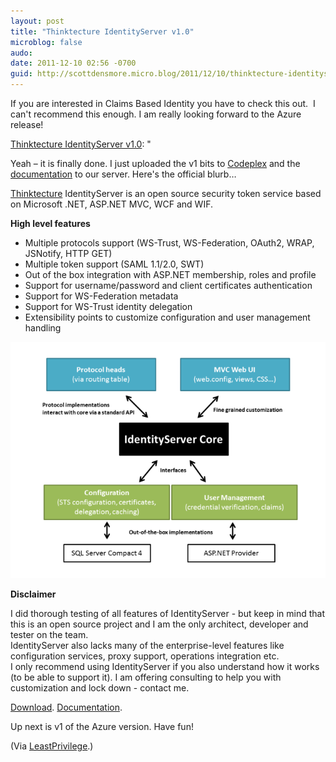 ```yaml
---
layout: post
title: "Thinktecture IdentityServer v1.0"
microblog: false
audo:
date: 2011-12-10 02:56 -0700
guid: http://scottdensmore.micro.blog/2011/12/10/thinktecture-identityserver-v1-0.html
---
```


If you are interested in Claims Based Identity you have to check this out.  I can't recommend this enough. I am really looking forward to the Azure release!

[Thinktecture IdentityServer v1.0](http://www.leastprivilege.com/ThinktectureIdentityServerV10.aspx): "

Yeah – it is finally done. I just uploaded the v1 bits to [Codeplex](http://identityserver.codeplex.com) and the [documentation](https://identity.thinktecture.com/idsrv/docs/) to our server. Here's the official blurb…

[Thinktecture](http://www.thinktecture.com) IdentityServer is an open source security token service based on Microsoft .NET, ASP.NET MVC, WCF and WIF.

**High level features**

* Multiple protocols support (WS-Trust, WS-Federation, OAuth2, WRAP, JSNotify, HTTP GET)
* Multiple token support (SAML 1.1/2.0, SWT)
* Out of the box integration with ASP.NET membership, roles and profile
* Support for username/password and client certificates authentication
* Support for WS-Federation metadata
* Support for WS-Trust identity delegation
* Extensibility points to customize configuration and user management handling

![Architecture Diagram](/assets/img/idsrv_arch.png)

**Disclaimer**

I did thorough testing of all features of IdentityServer - but keep in mind that this is an open source project and I am the only architect, developer and tester on the team.  
IdentityServer also lacks many of the enterprise-level features like configuration services, proxy support, operations integration etc.  
I only recommend using IdentityServer if you also understand how it works (to be able to support it). I am offering consulting to help you with customization and lock down - contact me.

[Download](http://identityserver.codeplex.com). [Documentation](https://identity.thinktecture.com/idsrv/docs/).

Up next is v1 of the Azure version. Have fun!

(Via [LeastPrivilege](http://www.leastprivilege.com/).)